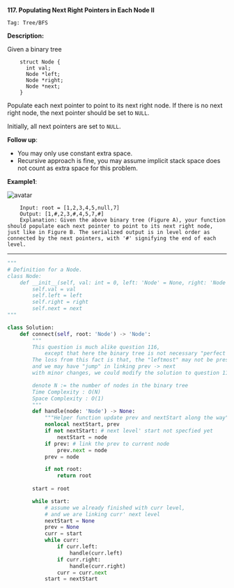 **117. Populating Next Right Pointers in Each Node II**

```Tag: Tree/BFS```

**Description:**

Given a binary tree

        struct Node {
          int val;
          Node *left;
          Node *right;
          Node *next;
        }

Populate each next pointer to point to its next right node. If there is no next right node, the next pointer should be set to ```NULL```.

Initially, all next pointers are set to ```NULL```.

**Follow up**:

+ You may only use constant extra space.
+ Recursive approach is fine, you may assume implicit stack space does not count as extra space for this problem.

**Example1**:

![avatar](Fig/117-E1.png)

        Input: root = [1,2,3,4,5,null,7]
        Output: [1,#,2,3,#,4,5,7,#]
        Explanation: Given the above binary tree (Figure A), your function should populate each next pointer to point to its next right node, just like in Figure B. The serialized output is in level order as connected by the next pointers, with '#' signifying the end of each level.

-----------

```python
"""
# Definition for a Node.
class Node:
    def __init__(self, val: int = 0, left: 'Node' = None, right: 'Node' = None, next: 'Node' = None):
        self.val = val
        self.left = left
        self.right = right
        self.next = next
"""

class Solution:
    def connect(self, root: 'Node') -> 'Node':
        """
        This question is much alike question 116, 
            except that here the binary tree is not necessary "perfect binary tree"
        The loss from this fact is that, the "leftmost" may not be present, 
        and we may have "jump" in linking prev -> next
        with minor changes, we could modify the solution to question 116 for this one

        denote N := the number of nodes in the binary tree
        Time Complexity : O(N)
        Space Complexity : O(1)
        """
        def handle(node: 'Node') -> None:
            """Helper function update prev and nextStart along the way"""
            nonlocal nextStart, prev
            if not nextStart: # next level' start not specfied yet
                nextStart = node
            if prev: # link the prev to current node
                prev.next = node 
            prev = node

            if not root:
                return root
        
        start = root

        while start:
            # assume we already finished with curr level,
            # and we are linking curr' next level
            nextStart = None
            prev = None
            curr = start
            while curr:
                if curr.left:
                    handle(curr.left)
                if curr.right:
                    handle(curr.right)
                curr = curr.next
            start = nextStart
```
